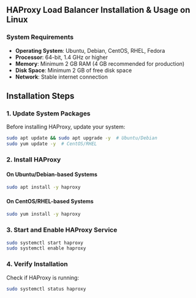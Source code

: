 ## HAProxy Load Balancer Installation & Usage on Linux

### **System Requirements**

- **Operating System**: Ubuntu, Debian, CentOS, RHEL, Fedora
- **Processor**: 64-bit, 1.4 GHz or higher
- **Memory**: Minimum 2 GB RAM (4 GB recommended for production)
- **Disk Space**: Minimum 2 GB of free disk space
- **Network**: Stable internet connection


## **Installation Steps**

### **1. Update System Packages**
Before installing HAProxy, update your system:

```bash
sudo apt update && sudo apt upgrade -y  # Ubuntu/Debian
sudo yum update -y  # CentOS/RHEL
```

### **2. Install HAProxy**
#### **On Ubuntu/Debian-based Systems**
```bash
sudo apt install -y haproxy
```

#### **On CentOS/RHEL-based Systems**
```bash
sudo yum install -y haproxy
```

### **3. Start and Enable HAProxy Service**
```bash
sudo systemctl start haproxy
sudo systemctl enable haproxy
```

### **4. Verify Installation**
Check if HAProxy is running:
```bash
sudo systemctl status haproxy
```